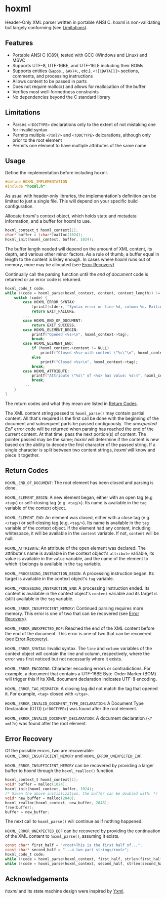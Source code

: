 # hoxml

Header-Only XML parser written in portable ANSI C. *hoxml* is non-validating but largely conforming (see [Limitations](#limitations)).


## Features

- Portable ANSI C (C89), tested with GCC (Windows and Linux) and MSVC
- Supports UTF-8, UTF-16BE, and UTF-16LE including their BOMs
- Supports entities (`&apos;`, `&#x74;`, etc.), `<![CDATA[]]>` sections, comments, and processing instructions
- Allows content to be passed in parts
- Does not require malloc() and allows for reallocation of the buffer
- Verifies most well-formedness constraints
- No dependencies beyond the C standard library


## Limitations

- Parses `<!DOCTYPE>` declarations only to the extent of not mistaking one for invalid syntax
- Permits multiple `<?xml?>` and `<!DOCTYPE>` delcarations, although only prior to the root element
- Permits one element to have multiple attributes of the same name


## Usage

Define the implementation before including hoxml.
``` c
#define HOXML_IMPLEMENTATION
#include "hoxml.h"
```
As usual with header-only libraries, the implementation's definition can be limited to just a single file. This will depend on your specific build configuration.

Allocate *hoxml*'s context object, which holds state and metadata information, and a buffer for hoxml to use.
``` c
hoxml_context_t hoxml_context[1];
char* buffer = (char*)malloc(1024);
hoxml_init(hoxml_context, buffer, 1024);
```
The buffer length needed will depend on the amount of XML content, its depth, and various other minor factors. As a rule of thumb, a buffer equal in length to the content is likley enough. In cases where *hoxml* runs out of memory, more may be allocated (see [Error Recovery](#error-recovery)).

Continually call the parsing function until the *end of document* code is returned or an error code is returned.
``` c
hoxml_code_t code;
while ((code = hoxml_parse(hoxml_context, content, content_length)) != HOXML_END_OF_DOCUMENT) {
    switch (code) {
        case HOXML_ERROR_SYNTAX:
            fprintf(stderr, "Syntax error on line %d, column %d. Exiting...\n", hoxml_context->line, hoxml_context->column);
            return EXIT_FAILURE;
        ...
        case HOXML_END_OF_DOCUMENT:
            return EXIT_SUCCESS;
        case HOXML_ELEMENT_BEGIN:
            printf("Opened <%s>\n", hoxml_context->tag);
            break;
        case HOXML_ELEMENT_END:
            if (hoxml_context->content != NULL)
                printf("Closed <%s> with content \"%s\"\n", hoxml_context->tag, hoxml_context->content);
            else
                printf("Closed <%s>\n", hoxml_context->tag);
            break;
        case HOXML_ATTRIBUTE:
            printf("Attribute \"%s\" of <%s> has value: %s\n", hoxml_context->attribute, hoxml_context->tag, hoxml_context->value);
            break;
        ...
    }
}
```
The return codes and what they mean are listed in [Return Codes](#return-codes).

The XML content string passed to `hoxml_parse()` may contain partial content. All that's required is the first call be done with the beginning of the document and subsequent parts be passed contiguously.
The *unexpected EoF* error code will be returned when parsing has reached the end of the current content. At that time, pass the next portion(s) of content. The pointer passed may be the same; *hoxml* will determine if the content is new based on the ability to decode the first character of the passed string. If a single character is split between two content strings, *hoxml* will know and piece it together.


## Return Codes

`HOXML_END_OF_DOCUMENT`: The root element has been closed and parsing is done.

`HOXML_ELEMENT_BEGIN`: A new element began, either with an open tag (e.g `<tag>`) or self-closing tag (e.g. `<tag/>`). Its name is available in the `tag` variable of the context object.

`HOXML_ELEMENT_END`: An element was closed, either with a close tag (e.g. `</tag>`) or self-closing tag (e.g. `<tag/>`). Its name is available in the `tag` variable of the context object. If the element had any content, including whitespace, it will be available in the `content` variable. If not, `content` will be null.

`HOXML_ATTRIBUTE`: An attribute of the open element was declared. The attribute's name is available in the context object's `attribute` variable, its value is available in the `value` variable, and the name of the element to which it belongs is available in the `tag` variable.

`HOXML_PROCESSING_INSTRUCTION_BEGIN`: A processing instruction began. Its target is available in the context object's `tag` variable.

`HOXML_PROCESSING_INSTRUCTION_END`: A processing instruction ended. Its content is available in the context object's `content` variable and its target is (still) available in the `tag` variable.

`HOXML_ERROR_INSUFFICIENT_MEMORY`: Continued parsing requires more memory. This error is one of two that can be recovered (see [Error Recovery](#error-recovery)).

`HOXML_ERROR_UNEXPECTED_EOF`: Reached the end of the XML content before the end of the document. This error is one of two that can be recovered (see [Error Recovery](#error-recovery)).

`HOXML_ERROR_SYNTAX`: Invalid syntax. The `line` and `column` variables of the context object will contain the line and column, respectively, where the error was first noticed but not necessarily where it exists.

`HOXML_ERROR_ENCODING`: Character encoding errors or contradictions. For example, a document that contains a UTF-16BE Byte-Order Marker (BOM) will trigger this if its XML document declaration indicates UTF-8 encoding.

`HOXML_ERROR_TAG_MISMATCH`: A closing tag did not match the tag that opened it. For example, `<tag>` closed with `</tga>`.

`HOXML_ERROR_INVALID_DOCUMENT_TYPE_DECLARATION`: A Document Type Declaration (DTD) (`<!DOCTYPE>`) was found after the root element.

`HOXML_ERROR_INVALID_DOCUMENT_DECLARATION`: A document declaration (`<?xml?>`) was found after the root element.


## Error Recovery

Of the possible errors, two are recoverable: `HOXML_ERROR_INSUFFICIENT_MEMORY` and `HOXML_ERROR_UNEXPECTED_EOF`.

`HOXML_ERROR_INSUFFICIENT_MEMORY` can be recovered by providing a larger buffer to hoxml through the `hoxml_realloc()` function.
``` c
hoxml_context_t hoxml_context[1];
void* buffer = malloc(1024);
hoxml_init(hoxml_context, buffer, 1024);
/* Given the above initialization, the buffer can be doubled with: */
void* new_buffer = malloc(2048);
hoxml_realloc(hoxml_context, new_buffer, 2048);
free(buffer);
buffer = new_buffer;
```
The next call to `hoxml_parse()` will continue as if nothing happened.

`HOXML_ERROR_UNEXPECTED_EOF` can be recovered by providing the continuation of the XML content to `hoxml_parse()`, assuming it exists.
``` c
const char* first_half = "<root>This is the first half of...";
const char* second_half = "...a two-part string</root>";
hoxml_code_t code;
while ((code = hoxml_parse(hoxml_context, first_half, strlen(first_half))) != HOXML_ERROR_UNEXPECTED_EOF) ;
while ((code = hoxml_parse(hoxml_context, second_half, strlen(second_half))) != HOXML_END_OF_DOCUMENT) ;
```


## Acknowledgements

*hoxml* and its state machine design were inspired by [Yxml](https://dev.yorhel.nl/yxml).
